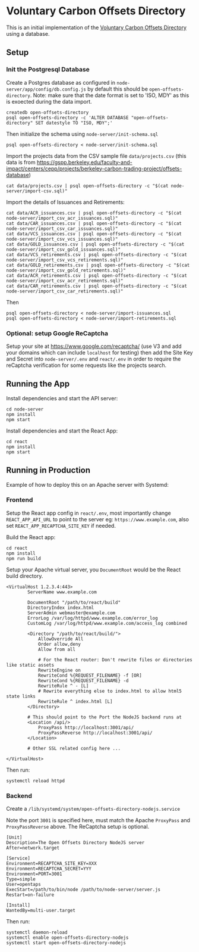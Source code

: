 # Voluntary Carbon Offsets Directory

This is an initial implementation of the [Voluntary Carbon Offsets Directory](https://wiki.hyperledger.org/display/CASIG/Voluntary+Carbon+Offsets+Directory+Research+Project) using a database.  

## Setup

### Init the Postgresql Database

Create a Postgres database as configured in `node-server/app/config/db.config.js` by default this should be `open-offsets-directory`.
Note: make sure that the date format is set to 'ISO, MDY' as this is exoected during the data import.

```
createdb open-offsets-directory
psql open-offsets-directory -c 'ALTER DATABASE "open-offsets-directory" SET datestyle TO "ISO, MDY";'
```

Then initialize the schema using `node-server/init-schema.sql`

```
psql open-offsets-directory < node-server/init-schema.sql
```

Import the projects data from the CSV sample file `data/projects.csv` (this data is from https://gspp.berkeley.edu/faculty-and-impact/centers/cepp/projects/berkeley-carbon-trading-project/offsets-database)

```
cat data/projects.csv | psql open-offsets-directory -c "$(cat node-server/import-csv.sql)"
```

Import the details of Issuances and Retirements:

```
cat data/ACR_issuances.csv | psql open-offsets-directory -c "$(cat node-server/import_csv_acr_issuances.sql)"
cat data/CAR_issuances.csv | psql open-offsets-directory -c "$(cat node-server/import_csv_car_issuances.sql)"
cat data/VCS_issuances.csv | psql open-offsets-directory -c "$(cat node-server/import_csv_vcs_issuances.sql)"
cat data/GOLD_issuances.csv | psql open-offsets-directory -c "$(cat node-server/import_csv_gold_issuances.sql)"
cat data/VCS_retirements.csv | psql open-offsets-directory -c "$(cat node-server/import_csv_vcs_retirements.sql)"
cat data/GOLD_retirements.csv | psql open-offsets-directory -c "$(cat node-server/import_csv_gold_retirements.sql)"
cat data/ACR_retirements.csv | psql open-offsets-directory -c "$(cat node-server/import_csv_acr_retirements.sql)"
cat data/CAR_retirements.csv | psql open-offsets-directory -c "$(cat node-server/import_csv_car_retirements.sql)"
```

Then
```
psql open-offsets-directory < node-server/import-issuances.sql
psql open-offsets-directory < node-server/import-retirements.sql
```


### Optional: setup Google ReCaptcha

Setup your site at https://www.google.com/recaptcha/ (use V3 and add your domains which can include `localhost` for testing) then add the Site Key and Secret into `node-server/.env` and `react/.env` in order to require
the reCaptcha verification for some requests like the projects search.

## Running the App

Install dependencies and start the API server:
```
cd node-server
npm install
npm start
```

Install dependencies and start the React App:
```
cd react
npm install
npm start
```

## Running in Production

Example of how to deploy this on an Apache server with Systemd:

### Frontend

Setup the React app config in `react/.env`, most importantly change `REACT_APP_API_URL` to point to the server eg: `https://www.example.com`, also set `REACT_APP_RECAPTCHA_SITE_KEY` if needed.

Build the React app:
```
cd react
npm install
npm run build
```

Setup your Apache virtual server, you `DocumentRoot` would be the React build directory.
```
<VirtualHost 1.2.3.4:443>
        ServerName www.example.com

        DocumentRoot "/path/to/react/build"
        DirectoryIndex index.html
        ServerAdmin webmaster@example.com
        ErrorLog /var/log/httpd/www.example.com/error_log
        CustomLog /var/log/httpd/www.example.com/access_log combined

        <Directory "/path/to/react/build/">
            AllowOverride All
            Order allow,deny
            Allow from all

            # For the React router: Don't rewrite files or directories like static assets
            RewriteEngine on
            RewriteCond %{REQUEST_FILENAME} -f [OR]
            RewriteCond %{REQUEST_FILENAME} -d
            RewriteRule ^ - [L]
            # Rewrite everything else to index.html to allow html5 state links
            RewriteRule ^ index.html [L]
        </Directory>

        # This should point to the Port the NodeJS backend runs at
        <Location /api/>
            ProxyPass http://localhost:3001/api/
            ProxyPassReverse http://localhost:3001/api/
        </Location>

        # Other SSL related config here ...

</VirtualHost>
```

Then run:
```
systemctl reload httpd
```

### Backend

Create a `/lib/systemd/system/open-offsets-directory-nodejs.service`

Note the port `3001` is specified here, must match the Apache `ProxyPass` and `ProxyPassReverse` above. The ReCaptcha setup is optional.

```
[Unit]
Description=The Open Offsets Directory NodeJS server
After=network.target

[Service]
Environment=RECAPTCHA_SITE_KEY=XXX
Environment=RECAPTCHA_SECRET=YYY
Environment=PORT=3001
Type=simple
User=opentaps
ExecStart=/path/to/bin/node /path/to/node-server/server.js
Restart=on-failure

[Install]
WantedBy=multi-user.target
```

Then run:
```
systemctl daemon-reload
systemctl enable open-offsets-directory-nodejs
systemctl start open-offsets-directory-nodejs
```
